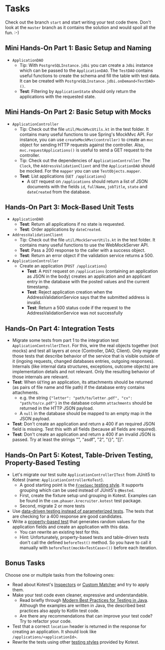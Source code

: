 # Tasks

Check out the branch `start` and start writing your test code there. Don't look at the `master` branch as it contains the solution and would spoil all the fun. :-)

## Mini Hands-On Part 1: Basic Setup and Naming

- `ApplicationDAO`
  - Tip: With `PostgreSQLInstance.jdbi` you can create a `Jdbi` instance which can be passed to the `ApplicationDAO`. The `TestDAO` contains useful functions to create the schema and fill the table with test data. It can be created with `PostgreSQLInstance.jdbi.onDemand<TestDAO>()`.
  - **Test**: Filtering by `ApplicationState` should only return the applications with the requested state.

## Mini Hands-On Part 2: Basic Setup with Mocks

- `ApplicationController`
  - Tip: Check out the file `util/MockMvcUtils.kt` in the test folder. It contains many useful functions to use Spring's MockMvc API. For instance, you can use `createMockMvc(controller)` to create an `mvc` object for sending HTTP requests against the controller. Also, `mvc.requestApplications()` is useful to send a GET request to the controller.
  - Tip: Check out the dependencies of `ApplicationController`: The `Clock`, the `AddressValidationClient` and the `ApplicationDAO` should be mocked. For the `mapper` you can use `TestObjects.mapper`.
  - **Test**: List applications (`GET /applications`)
    - A `GET` request on `/applications` should return a list of JSON documents with the fields `id`, `fullName`, `jobTitle`, `state` and `dateCreated` from the database.

## Hands-On Part 3: Mock-Based Unit Tests

- `ApplicationDAO`
  - **Test**: Return all applications if no state is requested.
  - **Test**: Order applications by `dateCreated`.
- `AddressValidationClient`
  - Tip: Check out the file `util/MockServerUtils.kt` in the test folder. It contains many useful functions to use the WebMockServer API.
  - **Test**: Pass a 200 response to the caller with a success object.
  - **Test**: Return an error object if the validation service returns a 500.
- `ApplicationController`
  - Create an application (`POST /applications`)
    - **Test**: A `POST` request on `/applications` (containing an application as JSON in the body) creates an application and an applicant entry in the database with the posted values and the current timestamp.
    - **Test**: Reject application creation when the AddressValidationService says that the submitted address is invalid.
    - **Test**: Return a 500 status code if the request to the AddressValidationService was not successfully

## Hands-On Part 4: Integration Tests

- Migrate some tests from part 1 to the integration test `ApplicationControllerITest`. For this, wire the real objects together (not mocks) and test all layers at once (Controller, DAO, Client). Only migrate those tests that describe behavior of the service that is visible outside of it (ingoing requests, changed databases entries, outgoing responses). Internals (like internal data structures, exceptions, outcome objects) are implementation details and not relevant. Only the resulting behavior of those internals are relevant.
- **Test**: When `GET`ing an application, its attachments should be returned (as pairs of file name and file path) if the database entry contains attachments.
  - e.g. the string `{"letter": "path/to/letter.pdf", "cv": "path/to/cv.pdf"}` in the database column `attachments` should be returned in the HTTP JSON payload.
  - A `null` in the database should be mapped to an empty map in the JSON payload.
- **Test**: Don't create an application and return a 400 if an required JSON field is missing. Test this with all fields (because all fields are required).
- **Test**: Don't create an application and return a 400 if an invalid JSON is passed. Try at least the strings "", "asdf", "2", "{}", "[]".

## Hands-On Part 5: Kotest, Table-Driven Testing, Property-Based Testing

- Let's migrate our test suite `ApplicationControllerITest` from JUnit5 to Kotest (name: `ApplicationControllerKoTest`).
  - A good starting point is the [`FreeSpec` testing style](https://kotest.io/docs/framework/testing-styles.html#free-spec). It supports grouping which can be used instead of JUnit5's `@Nested`.
  - First, create the fixture setup und grouping in Kotest. Examples can be found in the `com.phauer.krecruiter.kotest` test package.
  - Second, migrate 2 or more tests
- Use [data-driven testing instead of parameterized tests](https://kotest.io/docs/framework/datatesting/data_driven_testing_4.2.0). The tests that are checking for a 400 response are good candidates.
- Write a [property-based test](https://kotest.io/docs/proptest/property-based-testing.html) that generates random values for the application fields and create an application with this data.
  - You can rewrite an existing test for this.
  - Hint: Unfortunately, property-based tests and table-driven tests don't call the defined `beforeTest()` method. So you have to call it manually with `beforeTest(mockk<TestCase>())` before each iteration.

## Bonus Tasks

Choose one or multiple tasks from the following ones:

- Read about Kotest's [Inspectors](https://kotest.io/docs/assertions/inspectors.html)
  or [Custom Matcher](https://kotest.io/docs/assertions/assertions.html#custom-matchers) and try to apply them.
- Make your test code even cleaner, expressive and understandable.
  - Read briefly through [Modern Best Practices for Testing in Java](https://phauer.com/2019/modern-best-practices-testing-java/). Although the examples are written in Java, the described best practices also apply to Kotlin test code.
  - Are there any recommendations that can improve your test code? Try to refactor your code.
- Test that a correct `location` header is returned in the response for creating an application. It should look like `/applications/<applicationId>`.
- Rewrite the tests using other [testing styles](https://kotest.io/docs/framework/testing-styles.html) provided by Kotest.